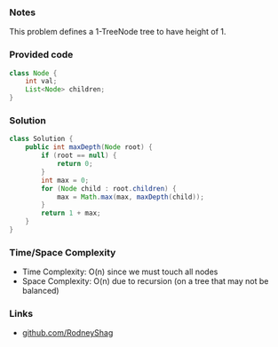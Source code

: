 ### Notes

This problem defines a 1-TreeNode tree to have height of 1.

### Provided code

```java
class Node {
    int val;
    List<Node> children;
}
```

### Solution

```java
class Solution {
    public int maxDepth(Node root) {
        if (root == null) {
            return 0;
        }
        int max = 0;
        for (Node child : root.children) {
            max = Math.max(max, maxDepth(child));
        }
        return 1 + max;
    }
}
```

### Time/Space Complexity

- Time Complexity: O(n) since we must touch all nodes
- Space Complexity: O(n) due to recursion (on a tree that may not be balanced)

### Links

- [github.com/RodneyShag](https://github.com/RodneyShag)
